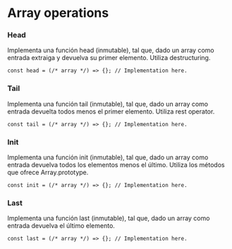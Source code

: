 # Array operations
### Head

Implementa una función head (inmutable), tal que, dado un array como entrada extraiga y devuelva su primer elemento. Utiliza destructuring.

```
const head = (/* array */) => {}; // Implementation here.
```

### Tail

Implementa una función tail (inmutable), tal que, dado un array como entrada devuelta todos menos el primer elemento. Utiliza rest operator.

```
const tail = (/* array */) => {}; // Implementation here.
```

### Init

Implementa una función init (inmutable), tal que, dado un array como entrada devuelva todos los elementos menos el último. Utiliza los métodos que ofrece Array.prototype.

```
const init = (/* array */) => {}; // Implementation here.
```

### Last

Implementa una función last (inmutable), tal que, dado un array como entrada devuelva el último elemento.

```
const last = (/* array */) => {}; // Implementation here.
```
